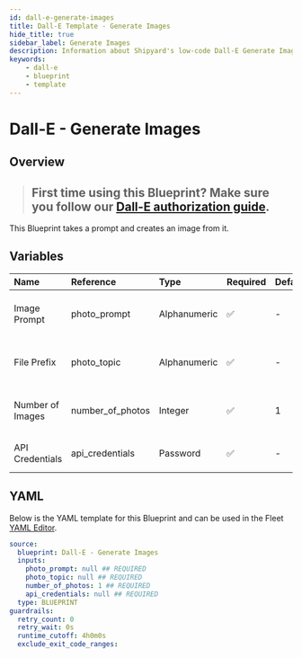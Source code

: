 ```yaml
---
id: dall-e-generate-images
title: Dall-E Template - Generate Images
hide_title: true
sidebar_label: Generate Images
description: Information about Shipyard's low-code Dall-E Generate Images blueprint. Takes a prompt and images photos from DALL-E. The images are saved as PNGs.
keywords:
    - dall-e
    - blueprint
    - template
---
```


# Dall-E - Generate Images

## Overview

> ## **First time using this Blueprint? Make sure you follow our [Dall-E authorization guide](https://www.shipyardapp.com/docs/blueprint-library/dalle/dalle-authorization/)**.

This Blueprint takes a prompt and creates an image from it.

## Variables

| Name | Reference | Type | Required | Default | Options | Description |
|:---|:---|:---|:---|:---|:---|:---|
| Image Prompt | photo_prompt | Alphanumeric | :white_check_mark: | - | - | Text sent to OpenAI to generate photos |
| File Prefix | photo_topic | Alphanumeric | :white_check_mark: | - | - | Word used to prefix each of the image files |
| Number of Images | number_of_photos | Integer | :white_check_mark: | 1 | - | Number of images for DALL-E to create |
| API Credentials | api_credentials | Password | :white_check_mark: | - | - | Your OpenAI API credentials |


## YAML

Below is the YAML template for this Blueprint and can be used in the Fleet [YAML Editor](../../reference/fleets/yaml-editor.md).

```yaml
source:
  blueprint: Dall-E - Generate Images
  inputs:
    photo_prompt: null ## REQUIRED
    photo_topic: null ## REQUIRED
    number_of_photos: 1 ## REQUIRED
    api_credentials: null ## REQUIRED
  type: BLUEPRINT
guardrails:
  retry_count: 0
  retry_wait: 0s
  runtime_cutoff: 4h0m0s
  exclude_exit_code_ranges:
```
